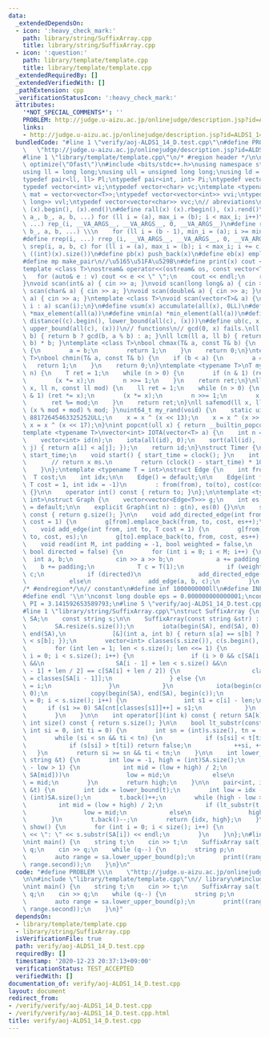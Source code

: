 ```yaml
---
data:
  _extendedDependsOn:
  - icon: ':heavy_check_mark:'
    path: library/string/SuffixArray.cpp
    title: library/string/SuffixArray.cpp
  - icon: ':question:'
    path: library/template/template.cpp
    title: library/template/template.cpp
  _extendedRequiredBy: []
  _extendedVerifiedWith: []
  _pathExtension: cpp
  _verificationStatusIcon: ':heavy_check_mark:'
  attributes:
    '*NOT_SPECIAL_COMMENTS*': ''
    PROBLEM: http://judge.u-aizu.ac.jp/onlinejudge/description.jsp?id=ALDS1_14_D
    links:
    - http://judge.u-aizu.ac.jp/onlinejudge/description.jsp?id=ALDS1_14_D
  bundledCode: "#line 1 \"verify/aoj-ALDS1_14_D.test.cpp\"\n#define PROBLEM \\\n \
    \   \"http://judge.u-aizu.ac.jp/onlinejudge/description.jsp?id=ALDS1_14_D\"\n\n\
    #line 1 \"library/template/template.cpp\"\n/* #region header */\n\n#pragma GCC\
    \ optimize(\"Ofast\")\n#include <bits/stdc++.h>\nusing namespace std;\n// types\n\
    using ll = long long;\nusing ull = unsigned long long;\nusing ld = long double;\n\
    typedef pair<ll, ll> Pl;\ntypedef pair<int, int> Pi;\ntypedef vector<ll> vl;\n\
    typedef vector<int> vi;\ntypedef vector<char> vc;\ntemplate <typename T>\nusing\
    \ mat = vector<vector<T>>;\ntypedef vector<vector<int>> vvi;\ntypedef vector<vector<long\
    \ long>> vvl;\ntypedef vector<vector<char>> vvc;\n// abreviations\n#define all(x)\
    \ (x).begin(), (x).end()\n#define rall(x) (x).rbegin(), (x).rend()\n#define rep_(i,\
    \ a_, b_, a, b, ...) for (ll i = (a), max_i = (b); i < max_i; i++)\n#define rep(i,\
    \ ...) rep_(i, __VA_ARGS__, __VA_ARGS__, 0, __VA_ARGS__)\n#define rrep_(i, a_,\
    \ b_, a, b, ...) \\\n    for (ll i = (b - 1), min_i = (a); i >= min_i; i--)\n\
    #define rrep(i, ...) rrep_(i, __VA_ARGS__, __VA_ARGS__, 0, __VA_ARGS__)\n#define\
    \ srep(i, a, b, c) for (ll i = (a), max_i = (b); i < max_i; i += c)\n#define SZ(x)\
    \ ((int)(x).size())\n#define pb(x) push_back(x)\n#define eb(x) emplace_back(x)\n\
    #define mp make_pair\n//\u5165\u51FA\u529B\n#define print(x) cout << x << endl\n\
    template <class T>\nostream& operator<<(ostream& os, const vector<T>& v) {\n \
    \   for (auto& e : v) cout << e << \" \";\n    cout << endl;\n    return os;\n\
    }\nvoid scan(int& a) { cin >> a; }\nvoid scan(long long& a) { cin >> a; }\nvoid\
    \ scan(char& a) { cin >> a; }\nvoid scan(double& a) { cin >> a; }\nvoid scan(string&\
    \ a) { cin >> a; }\ntemplate <class T>\nvoid scan(vector<T>& a) {\n    for (auto&\
    \ i : a) scan(i);\n}\n#define vsum(x) accumulate(all(x), 0LL)\n#define vmax(a)\
    \ *max_element(all(a))\n#define vmin(a) *min_element(all(a))\n#define lb(c, x)\
    \ distance((c).begin(), lower_bound(all(c), (x)))\n#define ub(c, x) distance((c).begin(),\
    \ upper_bound(all(c), (x)))\n// functions\n// gcd(0, x) fails.\nll gcd(ll a, ll\
    \ b) { return b ? gcd(b, a % b) : a; }\nll lcm(ll a, ll b) { return a / gcd(a,\
    \ b) * b; }\ntemplate <class T>\nbool chmax(T& a, const T& b) {\n    if (a < b)\
    \ {\n        a = b;\n        return 1;\n    }\n    return 0;\n}\ntemplate <class\
    \ T>\nbool chmin(T& a, const T& b) {\n    if (b < a) {\n        a = b;\n     \
    \   return 1;\n    }\n    return 0;\n}\ntemplate <typename T>\nT mypow(T x, ll\
    \ n) {\n    T ret = 1;\n    while (n > 0) {\n        if (n & 1) (ret *= x);\n\
    \        (x *= x);\n        n >>= 1;\n    }\n    return ret;\n}\nll modpow(ll\
    \ x, ll n, const ll mod) {\n    ll ret = 1;\n    while (n > 0) {\n        if (n\
    \ & 1) (ret *= x);\n        (x *= x);\n        n >>= 1;\n        x %= mod;\n \
    \       ret %= mod;\n    }\n    return ret;\n}\nll safemod(ll x, ll mod) { return\
    \ (x % mod + mod) % mod; }\nuint64_t my_rand(void) {\n    static uint64_t x =\
    \ 88172645463325252ULL;\n    x = x ^ (x << 13);\n    x = x ^ (x >> 7);\n    return\
    \ x = x ^ (x << 17);\n}\nint popcnt(ull x) { return __builtin_popcountll(x); }\n\
    template <typename T>\nvector<int> IOTA(vector<T> a) {\n    int n = a.size();\n\
    \    vector<int> id(n);\n    iota(all(id), 0);\n    sort(all(id), [&](int i, int\
    \ j) { return a[i] < a[j]; });\n    return id;\n}\nstruct Timer {\n    clock_t\
    \ start_time;\n    void start() { start_time = clock(); }\n    int lap() {\n \
    \       // return x ms.\n        return (clock() - start_time) * 1000 / CLOCKS_PER_SEC;\n\
    \    }\n};\ntemplate <typename T = int>\nstruct Edge {\n    int from, to;\n  \
    \  T cost;\n    int idx;\n\n    Edge() = default;\n\n    Edge(int from, int to,\
    \ T cost = 1, int idx = -1)\n        : from(from), to(to), cost(cost), idx(idx)\
    \ {}\n\n    operator int() const { return to; }\n};\n\ntemplate <typename T =\
    \ int>\nstruct Graph {\n    vector<vector<Edge<T>>> g;\n    int es;\n\n    Graph()\
    \ = default;\n\n    explicit Graph(int n) : g(n), es(0) {}\n\n    size_t size()\
    \ const { return g.size(); }\n\n    void add_directed_edge(int from, int to, T\
    \ cost = 1) {\n        g[from].emplace_back(from, to, cost, es++);\n    }\n\n\
    \    void add_edge(int from, int to, T cost = 1) {\n        g[from].emplace_back(from,\
    \ to, cost, es);\n        g[to].emplace_back(to, from, cost, es++);\n    }\n\n\
    \    void read(int M, int padding = -1, bool weighted = false,\n             \
    \ bool directed = false) {\n        for (int i = 0; i < M; i++) {\n          \
    \  int a, b;\n            cin >> a >> b;\n            a += padding;\n        \
    \    b += padding;\n            T c = T(1);\n            if (weighted) cin >>\
    \ c;\n            if (directed)\n                add_directed_edge(a, b, c);\n\
    \            else\n                add_edge(a, b, c);\n        }\n    }\n};\n\n\
    /* #endregion*/\n// constant\n#define inf 1000000000ll\n#define INF 4000000004000000000LL\n\
    #define endl '\\n'\nconst long double eps = 0.000000000000001;\nconst long double\
    \ PI = 3.141592653589793;\n#line 5 \"verify/aoj-ALDS1_14_D.test.cpp\"\n// library\n\
    #line 1 \"library/string/SuffixArray.cpp\"\nstruct SuffixArray {\n    vector<int>\
    \ SA;\n    const string s;\n\n    SuffixArray(const string &str) : s(str) {\n\
    \        SA.resize(s.size());\n        iota(begin(SA), end(SA), 0);\n        sort(begin(SA),\
    \ end(SA),\n             [&](int a, int b) { return s[a] == s[b] ? a > b : s[a]\
    \ < s[b]; });\n        vector<int> classes(s.size()), c(s.begin(), s.end()), cnt(s.size());\n\
    \        for (int len = 1; len < s.size(); len <<= 1) {\n            for (int\
    \ i = 0; i < s.size(); i++) {\n                if (i > 0 && c[SA[i - 1]] == c[SA[i]]\
    \ &&\n                    SA[i - 1] + len < s.size() &&\n                    c[SA[i\
    \ - 1] + len / 2] == c[SA[i] + len / 2]) {\n                    classes[SA[i]]\
    \ = classes[SA[i - 1]];\n                } else {\n                    classes[SA[i]]\
    \ = i;\n                }\n            }\n            iota(begin(cnt), end(cnt),\
    \ 0);\n            copy(begin(SA), end(SA), begin(c));\n            for (int i\
    \ = 0; i < s.size(); i++) {\n                int s1 = c[i] - len;\n          \
    \      if (s1 >= 0) SA[cnt[classes[s1]]++] = s1;\n            }\n            classes.swap(c);\n\
    \        }\n    }\n\n    int operator[](int k) const { return SA[k]; }\n\n   \
    \ int size() const { return s.size(); }\n\n    bool lt_substr(const string &t,\
    \ int si = 0, int ti = 0) {\n        int sn = (int)s.size(), tn = (int)t.size();\n\
    \        while (si < sn && ti < tn) {\n            if (s[si] < t[ti]) return true;\n\
    \            if (s[si] > t[ti]) return false;\n            ++si, ++ti;\n     \
    \   }\n        return si >= sn && ti < tn;\n    }\n\n    int lower_bound(const\
    \ string &t) {\n        int low = -1, high = (int)SA.size();\n        while (high\
    \ - low > 1) {\n            int mid = (low + high) / 2;\n            if (lt_substr(t,\
    \ SA[mid]))\n                low = mid;\n            else\n                high\
    \ = mid;\n        }\n        return high;\n    }\n\n    pair<int, int> lower_upper_bound(string\
    \ &t) {\n        int idx = lower_bound(t);\n        int low = idx - 1, high =\
    \ (int)SA.size();\n        t.back()++;\n        while (high - low > 1) {\n   \
    \         int mid = (low + high) / 2;\n            if (lt_substr(t, SA[mid]))\n\
    \                low = mid;\n            else\n                high = mid;\n \
    \       }\n        t.back()--;\n        return {idx, high};\n    }\n\n    void\
    \ show() {\n        for (int i = 0; i < size(); i++) {\n            cout << i\
    \ << \": \" << s.substr(SA[i]) << endl;\n        }\n    }\n};\n#line 7 \"verify/aoj-ALDS1_14_D.test.cpp\"\
    \nint main() {\n    string t;\n    cin >> t;\n    SuffixArray sa(t);\n    int\
    \ q;\n    cin >> q;\n    while (q--) {\n        string p;\n        cin >> p;\n\
    \        auto range = sa.lower_upper_bound(p);\n        print((range.first !=\
    \ range.second));\n    }\n}\n"
  code: "#define PROBLEM \\\n    \"http://judge.u-aizu.ac.jp/onlinejudge/description.jsp?id=ALDS1_14_D\"\
    \n\n#include \"library/template/template.cpp\"\n// library\n#include \"library/string/SuffixArray.cpp\"\
    \nint main() {\n    string t;\n    cin >> t;\n    SuffixArray sa(t);\n    int\
    \ q;\n    cin >> q;\n    while (q--) {\n        string p;\n        cin >> p;\n\
    \        auto range = sa.lower_upper_bound(p);\n        print((range.first !=\
    \ range.second));\n    }\n}"
  dependsOn:
  - library/template/template.cpp
  - library/string/SuffixArray.cpp
  isVerificationFile: true
  path: verify/aoj-ALDS1_14_D.test.cpp
  requiredBy: []
  timestamp: '2020-12-23 20:37:13+09:00'
  verificationStatus: TEST_ACCEPTED
  verifiedWith: []
documentation_of: verify/aoj-ALDS1_14_D.test.cpp
layout: document
redirect_from:
- /verify/verify/aoj-ALDS1_14_D.test.cpp
- /verify/verify/aoj-ALDS1_14_D.test.cpp.html
title: verify/aoj-ALDS1_14_D.test.cpp
---
```

